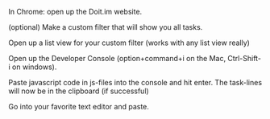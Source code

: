 In Chrome: open up the Doit.im website.

(optional) Make a custom filter that will show you all tasks.

Open up a list view for your custom filter (works with any list view really)

Open up the Developer Console (option+command+i on the Mac, Ctrl-Shift-i on windows).

Paste javascript code in js-files into the console and hit enter. The task-lines will now be in the clipboard (if successful)

Go into your favorite text editor and paste.
